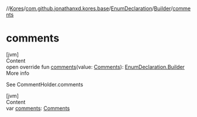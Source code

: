 //[Kores](../../../index.md)/[com.github.jonathanxd.kores.base](../../index.md)/[EnumDeclaration](../index.md)/[Builder](index.md)/[comments](comments.md)



# comments  
[jvm]  
Content  
open override fun [comments](comments.md)(value: [Comments](../../../com.github.jonathanxd.kores.base.comment/-comments/index.md)): [EnumDeclaration.Builder](index.md)  
More info  


See CommentHolder.comments

  


[jvm]  
Content  
var [comments](comments.md): [Comments](../../../com.github.jonathanxd.kores.base.comment/-comments/index.md)  



